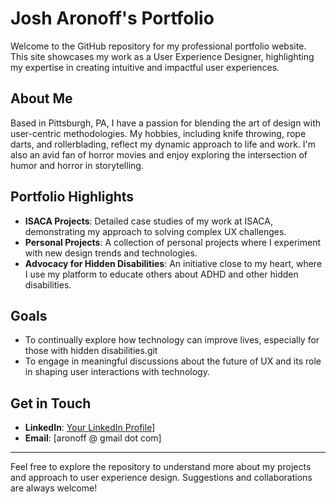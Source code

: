 # Josh Aronoff's Portfolio

Welcome to the GitHub repository for my professional portfolio website. This site showcases my work as a User Experience Designer, highlighting my expertise in creating intuitive and impactful user experiences.

## About Me

Based in Pittsburgh, PA, I have a passion for blending the art of design with user-centric methodologies. My hobbies, including knife throwing, rope darts, and rollerblading, reflect my dynamic approach to life and work. I'm also an avid fan of horror movies and enjoy exploring the intersection of humor and horror in storytelling.

## Portfolio Highlights

- **ISACA Projects**: Detailed case studies of my work at ISACA, demonstrating my approach to solving complex UX challenges.
- **Personal Projects**: A collection of personal projects where I experiment with new design trends and technologies.
- **Advocacy for Hidden Disabilities**: An initiative close to my heart, where I use my platform to educate others about ADHD and other hidden disabilities.

## Goals

- To continually explore how technology can improve lives, especially for those with hidden disabilities.git 
- To engage in meaningful discussions about the future of UX and its role in shaping user interactions with technology.

## Get in Touch

- **LinkedIn**: [Your LinkedIn Profile](https://www.linkedin.com/in/josh-aronoff/)]
- **Email**: [aronoff @ gmail dot com]

---

Feel free to explore the repository to understand more about my projects and approach to user experience design. Suggestions and collaborations are always welcome!

